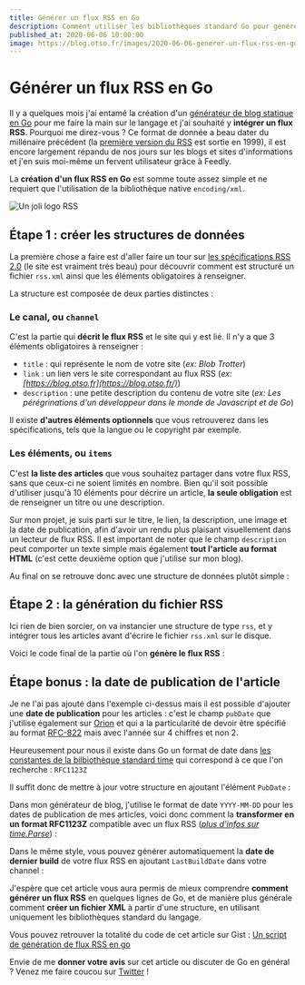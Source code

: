 ```yaml
---
title: Générer un flux RSS en Go
description: Comment utiliser les bibliothèques standard Go pour générer un flux RSS valide
published_at: 2020-06-06 10:00:00
image: https://blog.otso.fr/images/2020-06-06-generer-un-flux-rss-en-go/logo-rss.png
---
```


# Générer un flux RSS en Go

Il y a quelques mois j'ai entamé la création d'un [générateur de blog statique en Go](https://github.com/adriantombu/orion) pour me faire la main sur le langage et j'ai souhaité y **intégrer un flux RSS**. Pourquoi me direz-vous ? Ce format de donnée a beau dater du millénaire précédent (la [première version du RSS](https://fr.wikipedia.org/wiki/RSS) est sortie en 1999), il est encore largement répandu de nos jours sur les blogs et sites d'informations et j'en suis moi-même un fervent utilisateur grâce à Feedly.

La **création d'un flux RSS en Go** est somme toute assez simple et ne requiert que l'utilisation de la bibliothèque native `encoding/xml`.

![Un joli logo RSS](images/2020-06-06-generer-un-flux-rss-en-go/logo-rss.png)

## Étape 1 : créer les structures de données

La première chose a faire est d'aller faire un tour sur [les spécifications RSS 2.0](https://validator.w3.org/feed/docs/rss2.html) (le site est vraiment très beau) pour découvrir comment est structuré un fichier `rss.xml` ainsi que les éléments obligatoires à renseigner.

La structure est composée de deux parties distinctes :

### Le canal, ou `channel`

C'est la partie qui **décrit le flux RSS** et le site qui y est lié. Il n'y a que 3 éléments obligatoires à renseigner :

- `title` : qui représente le nom de votre site (_ex: Blob Trotter_)
- `link` : un lien vers le site correspondant au flux RSS (_ex: [https://blog.otso.fr](https://blog.otso.fr/)_)
- `description` : une petite description du contenu de votre site (_ex: Les pérégrinations d'un développeur dans le monde de Javascript et de Go_)

Il existe **d'autres éléments optionnels** que vous retrouverez dans les spécifications, tels que la langue ou le copyright par exemple.

### Les éléments, ou `items`

C'est **la liste des articles** que vous souhaitez partager dans votre flux RSS, sans que ceux-ci ne soient limités en nombre. Bien qu'il soit possible d'utiliser jusqu'à 10 éléments pour décrire un article, **la seule obligation** est de renseigner un titre ou une description.

Sur mon projet, je suis parti sur le titre, le lien, la description, une image et la date de publication, afin d'avoir un rendu plus plaisant visuellement dans un lecteur de flux RSS. Il est important de noter que le champ `description` peut comporter un texte simple mais également **tout l'article au format HTML** (c'est cette deuxième option que j'utilise sur mon blog).

Au final on se retrouve donc avec une structure de données plutôt simple :

<script src="https://gist.github.com/adriantombu/8553bc91c8a8b274efe610f88fb9381e.js"></script>

## Étape 2 : la génération du fichier RSS

Ici rien de bien sorcier, on va instancier une structure de type `rss`, et y intégrer tous les articles avant d'écrire le fichier `rss.xml` sur le disque.

Voici le code final de la partie où l'on **génère le flux RSS** :

<script src="https://gist.github.com/adriantombu/6d597a241096e204e01b45fc4e3b6d59.js"></script>

## Étape bonus : la date de publication de l'article

Je ne l'ai pas ajouté dans l'exemple ci-dessus mais il est possible d'ajouter une **date de publication** pour les articles : c'est le champ `pubDate` que j'utilise également sur [Orion](https://github.com/adriantombu/orion/blob/master/cmd/build/rss.go#L59) et qui a la particularité de devoir être spécifié au format [RFC-822](https://validator.w3.org/feed/docs/error/InvalidRFC2822Date.html) mais avec l'année sur 4 chiffres et non 2.

Heureusement pour nous il existe dans Go un format de date dans [les constantes de la bilbiothèque standard time](https://golang.org/pkg/time/#pkg-constants) qui correspond à ce que l'on recherche : `RFC1123Z`

Il suffit donc de mettre à jour votre structure en ajoutant l'élément `PubDate` :

<script src="https://gist.github.com/adriantombu/2442178216f524a536da77251376bee5.js"></script>

Dans mon générateur de blog, j'utilise le format de date `YYYY-MM-DD` pour les dates de publication de mes articles, voici donc comment la **transformer en un format RFC1123Z** compatible avec un flux RSS (_[plus d'infos sur time.Parse](https://gobyexample.com/time-formatting-parsing)_) :

<script src="https://gist.github.com/adriantombu/164feaf8c24940d592d6a446eff29efd.js"></script>

Dans le même style, vous pouvez générer automatiquement la **date de dernier build** de votre flux RSS en ajoutant `LastBuildDate` dans votre channel :

<script src="https://gist.github.com/adriantombu/9e312a263fedfb6fc8be20d79ec19380.js"></script>

J'espère que cet article vous aura permis de mieux comprendre **comment générer un flux RSS** en quelques lignes de Go, et de manière plus générale comment **créer un fichier XML** à partir d'une structure, en utilisant uniquement les bibliothèques standard du langage.

Vous pouvez retrouver la totalité du code de cet article sur Gist : [Un script de génération de flux RSS en go](https://gist.github.com/adriantombu/1d669358839b4559484dd2fc53cad732)

Envie de me **donner votre avis** sur cet article ou discuter de Go en général ? Venez me faire coucou sur [Twitter](https://twitter.com/adriantombu) !
